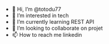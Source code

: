 - 👋 Hi, I’m @totodu77
- 👀 I’m interested in tech
- 🌱 I’m currently learning REST API
- 💞️ I’m looking to collaborate on projet
- 📫 How to reach me linkedin 

<!---
totodu77/totodu77 is a ✨ special ✨ repository because its `README.md` (this file) appears on your GitHub profile.
You can click the Preview link to take a look at your changes.
--->
